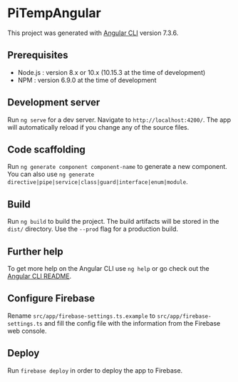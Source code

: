 # PiTempAngular

This project was generated with [Angular CLI](https://github.com/angular/angular-cli) version 7.3.6.

## Prerequisites

- Node.js : version 8.x or 10.x (10.15.3 at the time of development)
- NPM : version 6.9.0 at the time of development

## Development server

Run `ng serve` for a dev server. Navigate to `http://localhost:4200/`. The app will automatically reload if you change any of the source files.

## Code scaffolding

Run `ng generate component component-name` to generate a new component. You can also use `ng generate directive|pipe|service|class|guard|interface|enum|module`.

## Build

Run `ng build` to build the project. The build artifacts will be stored in the `dist/` directory. Use the `--prod` flag for a production build.

## Further help

To get more help on the Angular CLI use `ng help` or go check out the [Angular CLI README](https://github.com/angular/angular-cli/blob/master/README.md).

## Configure Firebase

Rename `src/app/firebase-settings.ts.example` to `src/app/firebase-settings.ts` and fill the config file with the information from the Firebase web console. 

## Deploy

Run `firebase deploy` in order to deploy the app to Firebase.
